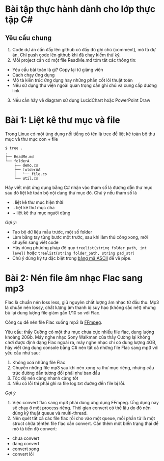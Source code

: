 # Bài tập thực hành dành cho lớp thực tập C#

## Yêu cầu chung
1. Code dự án cần đẩy lên github có đầy đủ ghi chú (comment), mô tả dự án. Chỉ push code lên github khi đã chạy kiểm thử kỹ.
2. Mỗi project cần có một file ReadMe.md tóm tắt các thông tin:
  - Yêu cầu bài toán là gì? Copy lại từ giảng viên
  - Cách chạy ứng dụng
  - Mô tả kiến trúc ứng dụng hay những phần cốt lõi thuật toán
  - Nếu sử dụng thư viện ngoài quan trọng cần ghi chú và cung cấp đường link
3. Nếu cần hãy vẽ diagram sử dụng LucidChart hoặc PowerPoint Draw

# Bài 1: Liệt kê thư mục và file
Trong Linux có một ứng dụng nổi tiếng có tên là tree để liệt kê toàn bộ thư mục và thư mục con + file
```
$ tree .
.
├── ReadMe.md
└── folderA
    ├── demo.cs
    ├── folderAA
    │   └── file.cs
    └── util.cs
```
Hãy viết một ứng dụng bằng C# nhận vào tham số là đường dẫn thư mục sau đó liệt kê toàn bộ nội dung thư mục đó.
Chú ý nếu tham số là
- . liệt kê thư mục hiện thời
- .. liệt kê thư mục cha
- ~ liệt kê thư mục người dùng 

*Gợi ý:*
- Tạo bộ dữ liệu mẫu trước, một số folder
- Làm bằng tay từng bước một trước, sau khi làm thủ công xong, mới chuyển sang viết code
- Hãy dùng phương pháp đệ quy ```treelist(string folder_path, int level)``` hoặc ```treelist(string folder_path, string pad_str)```
- Chú ý dùng ký tự đặc biệt trong [bảng mã ASCII](https://www.asciitable.com/) để vẽ pipe.



# Bài 2: Nén file âm nhạc Flac sang mp3
Flac là chuẩn nén loss less, giữ nguyên chất lượng âm nhạc từ đầu thu. Mp3 là chuẩn nén lossy, chất lượng âm thanh bị suy hao (không sắc nét) nhưng bù lại dung lượng file giảm gần 1/10 so với Flac.

Công cụ để nén file Flac xuống mp3 là [FFmpeg](https://www.ffmpeg.org/).

Yêu cầu: thầy Cường có một thư mục chưa cực nhiều file flac, dung lượng khoảng 20Gb. Máy nghe nhạc Sony Walkman của thầy Cường lại không chơi được định dạng Flac ngoài ra, máy nghe nhạc chỉ có dung lượng 4GB, hãy viết ứng dụng console bằng C# nén tất cả những file Flac sang mp3 với yêu cầu như sau:
1. Không xoá những file Flac
2. Chuyển những file mp3 sau khi nén xong ra thư mục riêng, nhưng cấu trúc đường dẫn tương đối phải như ban đầu
3. Tốc độ nén càng nhanh càng tốt
4. Nếu có lỗi thì phải ghi ra file log.txt đường đến file bị lỗi.

*Gợi ý*
1. Việc convert flac sang mp3 phải dùng ứng dụng FFmpeg. Ứng dụng này sẽ chạy ở một process riêng. Thời gian convert có thể lâu do đó nên dùng kỹ thuật queue và multi-thread.
2. Nên quét tất cả các file flac rồi cho vào một queue, mỗi phần tử là một struct chứa têntên file flac cần convert. Cần thêm một biến trạng thái để mô tả tiến độ convert: 
  - chưa convert
  - đang convert
  - convert xong
  - convert lỗi
